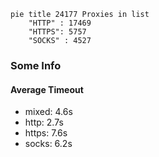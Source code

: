 
```mermaid
pie title 24177 Proxies in list
    "HTTP" : 17469
    "HTTPS": 5757
    "SOCKS" : 4527
```

### Some Info
#### Average Timeout

- mixed: 4.6s
- http: 2.7s
- https: 7.6s
- socks: 6.2s